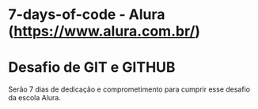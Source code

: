# 7-days-of-code - Alura (https://www.alura.com.br/)



 # Desafio de GIT e GITHUB
 
 Serão 7 dias de dedicação e comprometimento para cumprir esse desafio da escola Alura.

